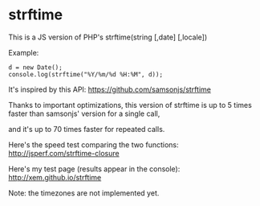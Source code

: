 strftime
========

This is a JS version of PHP's strftime(string [,date] [,locale])


Example:

    d = new Date();
    console.log(strftime("%Y/%m/%d %H:%M", d));


It's inspired by this API: https://github.com/samsonjs/strftime

Thanks to important optimizations, this version of strftime is up to 5 times faster than samsonjs' version for a single call,

and it's up to 70 times faster for repeated calls.

Here's the speed test comparing the two functions: http://jsperf.com/strftime-closure

Here's my test page (results appear in the console): http://xem.github.io/strftime


Note: the timezones are not implemented yet.